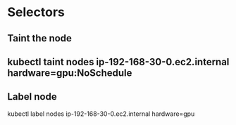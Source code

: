 # Selectors

Taint the node
---
kubectl taint nodes ip-192-168-30-0.ec2.internal hardware=gpu:NoSchedule
---

Label node
---
kubectl label nodes ip-192-168-30-0.ec2.internal hardware=gpu

